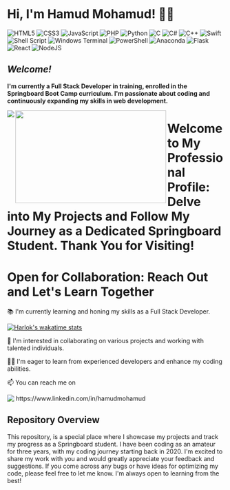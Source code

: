 # Hi, I'm Hamud Mohamud! 👋🏾

![HTML5](https://img.shields.io/badge/html5-%23E34F26.svg?style=for-the-badge&logo=html5&logoColor=white)
![CSS3](https://img.shields.io/badge/css3-%231572B6.svg?style=for-the-badge&logo=css3&logoColor=white)
![JavaScript](https://img.shields.io/badge/javascript-%23323330.svg?style=for-the-badge&logo=javascript&logoColor=%23F7DF1E)
![PHP](https://img.shields.io/badge/php-%23777BB4.svg?style=for-the-badge&logo=php&logoColor=white)
![Python](https://img.shields.io/badge/python-3670A0?style=for-the-badge&logo=python&logoColor=ffdd54)
![C](https://img.shields.io/badge/c-%2300599C.svg?style=for-the-badge&logo=c&logoColor=white)
![C#](https://img.shields.io/badge/c%23-%23239120.svg?style=for-the-badge&logo=c-sharp&logoColor=white)
![C++](https://img.shields.io/badge/c++-%2300599C.svg?style=for-the-badge&logo=c%2B%2B&logoColor=white)
![Swift](https://img.shields.io/badge/swift-F54A2A?style=for-the-badge&logo=swift&logoColor=white)
![Shell Script](https://img.shields.io/badge/shell_script-%23121011.svg?style=for-the-badge&logo=gnu-bash&logoColor=white)
![Windows Terminal](https://img.shields.io/badge/Windows%20Terminal-%234D4D4D.svg?style=for-the-badge&logo=windows-terminal&logoColor=white)
![PowerShell](https://img.shields.io/badge/PowerShell-%235391FE.svg?style=for-the-badge&logo=powershell&logoColor=white)
![Anaconda](https://img.shields.io/badge/Anaconda-%2344A833.svg?style=for-the-badge&logo=anaconda&logoColor=white)
![Flask](https://img.shields.io/badge/flask-%23000.svg?style=for-the-badge&logo=flask&logoColor=white)
![React](https://img.shields.io/badge/react-%2320232a.svg?style=for-the-badge&logo=react&logoColor=%2361DAFB)
![NodeJS](https://img.shields.io/badge/node.js-6DA55F?style=for-the-badge&logo=node.js&logoColor=white)

## ***Welcome!*** 

**I'm currently a Full Stack Developer in training, enrolled in the Springboard Boot Camp curriculum. I'm passionate about coding and continuously expanding my skills in web development.**


<img align="left" src="https://github-readme-stats.vercel.app/api?username=HamudMohamud&show_icons=true&theme=radical"/>
<img align="left" width="350" height="215" src="https://github-readme-stats.vercel.app/api/top-langs/?username=HamudMohamud&layout=compact"/>

# ****Welcome to My Professional Profile: Delve into My Projects and Follow My Journey as a Dedicated Springboard Student. Thank You for Visiting!****


# Open for Collaboration: Reach Out and Let's Learn Together

 📚 I'm currently learning and honing my skills as a Full Stack Developer.

[![Harlok's wakatime stats](https://github-readme-stats.vercel.app/api/wakatime?username=ffflabs)](https://github.com/HamudMohamud)


 
 👥 I'm interested in collaborating on various projects and working with talented individuals.
 
 🙏🏾 I'm eager to learn from experienced developers and enhance my coding abilities.
 
 📫 You can reach me on 

<img align="top" src= "https://img.shields.io/badge/linkedin-%230077B5.svg?style=for-the-badge&logo=linkedin&logoColor=white"/>
https://www.linkedin.com/in/hamudmohamud

## Repository Overview

This repository, is a special place where I showcase my projects and track my progress as a Springboard student. I have been coding as an amateur for three years, with my coding journey starting back in 2020. I'm excited to share my work with you and would greatly appreciate your feedback and suggestions. If you come across any bugs or have ideas for optimizing my code, please feel free to let me know. I'm always open to learning from the best!










